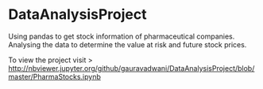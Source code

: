 # DataAnalysisProject
Using pandas to get stock information of pharmaceutical companies. Analysing the data to determine the value at risk and future stock prices.


To view the project visit > http://nbviewer.jupyter.org/github/gauravadwani/DataAnalysisProject/blob/master/PharmaStocks.ipynb
